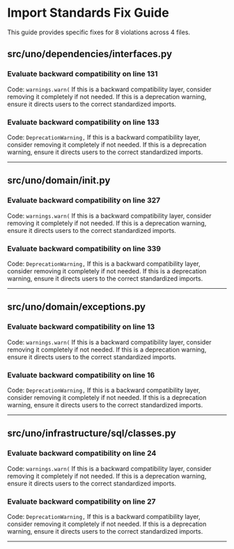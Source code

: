 # Import Standards Fix Guide

This guide provides specific fixes for 8 violations across 4 files.

## src/uno/dependencies/interfaces.py

### Evaluate backward compatibility on line 131
Code: `warnings.warn(`
If this is a backward compatibility layer, consider removing it completely if not needed.
If this is a deprecation warning, ensure it directs users to the correct standardized imports.

### Evaluate backward compatibility on line 133
Code: `DeprecationWarning,`
If this is a backward compatibility layer, consider removing it completely if not needed.
If this is a deprecation warning, ensure it directs users to the correct standardized imports.

---

## src/uno/domain/__init__.py

### Evaluate backward compatibility on line 327
Code: `warnings.warn(`
If this is a backward compatibility layer, consider removing it completely if not needed.
If this is a deprecation warning, ensure it directs users to the correct standardized imports.

### Evaluate backward compatibility on line 339
Code: `DeprecationWarning,`
If this is a backward compatibility layer, consider removing it completely if not needed.
If this is a deprecation warning, ensure it directs users to the correct standardized imports.

---

## src/uno/domain/exceptions.py

### Evaluate backward compatibility on line 13
Code: `warnings.warn(`
If this is a backward compatibility layer, consider removing it completely if not needed.
If this is a deprecation warning, ensure it directs users to the correct standardized imports.

### Evaluate backward compatibility on line 16
Code: `DeprecationWarning,`
If this is a backward compatibility layer, consider removing it completely if not needed.
If this is a deprecation warning, ensure it directs users to the correct standardized imports.

---

## src/uno/infrastructure/sql/classes.py

### Evaluate backward compatibility on line 24
Code: `warnings.warn(`
If this is a backward compatibility layer, consider removing it completely if not needed.
If this is a deprecation warning, ensure it directs users to the correct standardized imports.

### Evaluate backward compatibility on line 27
Code: `DeprecationWarning,`
If this is a backward compatibility layer, consider removing it completely if not needed.
If this is a deprecation warning, ensure it directs users to the correct standardized imports.

---
